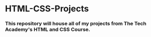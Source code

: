 # HTML-CSS-Projects
### This repository will house all of my projects from The Tech Academy's HTML and CSS Course.

